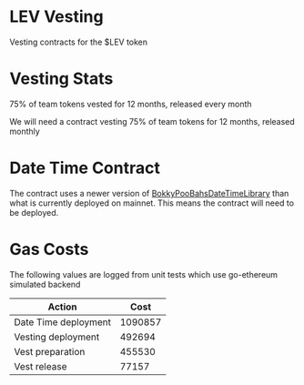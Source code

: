 # LEV Vesting

Vesting contracts for the $LEV token

# Vesting Stats

75% of team tokens vested for 12 months, released every month


We will need a contract vesting 75% of team tokens for 12 months, released monthly

# Date Time Contract

The contract uses a newer version of [BokkyPooBahsDateTimeLibrary](https://github.com/bokkypoobah/BokkyPooBahsDateTimeLibrary) than what is currently deployed on mainnet. This means the contract will need to be deployed.

# Gas Costs

The following values are logged from unit tests which use go-ethereum simulated backend

| Action | Cost |
|--------|------|
| Date Time deployment | 1090857 |
| Vesting deployment | 492694 |
| Vest preparation | 455530 |
| Vest release | 77157 |